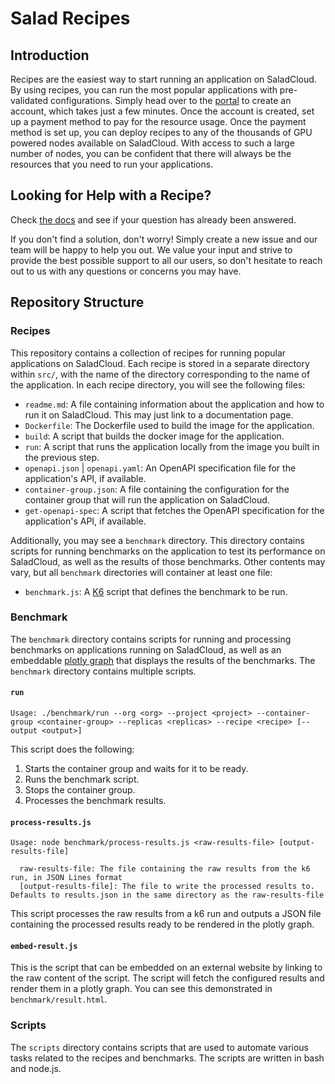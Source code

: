 # Salad Recipes

## Introduction

Recipes are the easiest way to start running an application on SaladCloud. By using recipes, you can run the most popular applications with pre-validated configurations. Simply head over to the [portal](https://portal.salad.com/) to create an account, which takes just a few minutes. Once the account is created, set up a payment method to pay for the resource usage. Once the payment method is set up, you can deploy recipes to any of the thousands of GPU powered nodes available on SaladCloud. With access to such a large number of nodes, you can be confident that there will always be the resources that you need to run your applications.

## Looking for Help with a Recipe?

Check [the docs](https://docs.salad.com/products/recipes/overview) and see if your question has already been answered.

If you don't find a solution, don't worry! Simply create a new issue and our team will be happy to help you out. We value your input and strive to provide the best possible support to all our users, so don't hesitate to reach out to us with any questions or concerns you may have.

## Repository Structure

### Recipes

This repository contains a collection of recipes for running popular applications on SaladCloud. Each recipe is stored in a separate directory within `src/`, with the name of the directory corresponding to the name of the application. In each recipe directory, you will see the following files:

- `readme.md`: A file containing information about the application and how to run it on SaladCloud. This may just link to a documentation page.
- `Dockerfile`: The Dockerfile used to build the image for the application.
- `build`: A script that builds the docker image for the application.
- `run`: A script that runs the application locally from the image you built in the previous step.
- `openapi.json` | `openapi.yaml`: An OpenAPI specification file for the application's API, if available.
- `container-group.json`: A file containing the configuration for the container group that will run the application on SaladCloud.
- `get-openapi-spec`: A script that fetches the OpenAPI specification for the application's API, if available.

Additionally, you may see a `benchmark` directory. This directory contains scripts for running benchmarks on the application to test its performance on SaladCloud, as well as the results of those benchmarks. Other contents may vary, but all `benchmark` directories will container at least one file:

- `benchmark.js`: A [K6](https://k6.io/) script that defines the benchmark to be run.

### Benchmark

The `benchmark` directory contains scripts for running and processing benchmarks on applications running on SaladCloud, as well as an embeddable [plotly graph](https://plotly.com/graphing-libraries/) that displays the results of the benchmarks. The `benchmark` directory contains multiple scripts.

#### `run`

```text
Usage: ./benchmark/run --org <org> --project <project> --container-group <container-group> --replicas <replicas> --recipe <recipe> [--output <output>]
```

This script does the following:

1. Starts the container group and waits for it to be ready.
2. Runs the benchmark script.
3. Stops the container group.
4. Processes the benchmark results.

#### `process-results.js`

```text
Usage: node benchmark/process-results.js <raw-results-file> [output-results-file]

  raw-results-file: The file containing the raw results from the k6 run, in JSON Lines format
  [output-results-file]: The file to write the processed results to. Defaults to results.json in the same directory as the raw-results-file
```

This script processes the raw results from a k6 run and outputs a JSON file containing the processed results ready to be rendered in the plotly graph.

#### `embed-result.js`

This is the script that can be embedded on an external website by linking to the raw content of the script. The script will fetch the configured results and render them in a plotly graph. You can see this demonstrated in `benchmark/result.html`.

### Scripts

The `scripts` directory contains scripts that are used to automate various tasks related to the recipes and benchmarks. The scripts are written in bash and node.js.